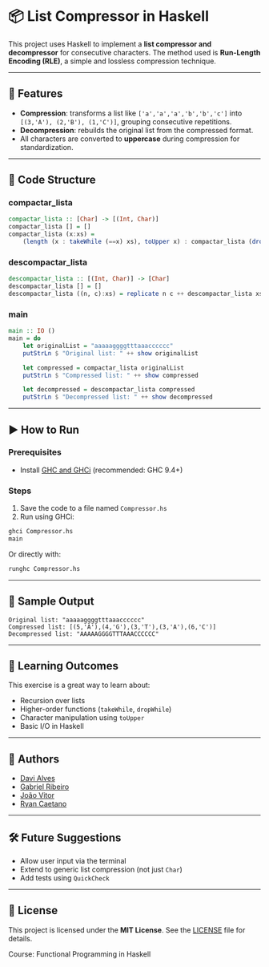 # 📦 List Compressor in Haskell

This project uses Haskell to implement a **list compressor and decompressor** for consecutive characters. The method used is **Run-Length Encoding (RLE)**, a simple and lossless compression technique.

---

## 🔧 Features

- **Compression**: transforms a list like `['a','a','a','b','b','c']` into `[(3,'A'), (2,'B'), (1,'C')]`, grouping consecutive repetitions.
- **Decompression**: rebuilds the original list from the compressed format.
- All characters are converted to **uppercase** during compression for standardization.

---

## 📁 Code Structure

### compactar_lista

```haskell
compactar_lista :: [Char] -> [(Int, Char)]
compactar_lista [] = []
compactar_lista (x:xs) =
    (length (x : takeWhile (==x) xs), toUpper x) : compactar_lista (dropWhile (==x) xs)
```

### descompactar_lista

```haskell
descompactar_lista :: [(Int, Char)] -> [Char]
descompactar_lista [] = []
descompactar_lista ((n, c):xs) = replicate n c ++ descompactar_lista xs
```

### main

```haskell
main :: IO ()
main = do
    let originalList = "aaaaaggggtttaaacccccc"
    putStrLn $ "Original list: " ++ show originalList

    let compressed = compactar_lista originalList
    putStrLn $ "Compressed list: " ++ show compressed

    let decompressed = descompactar_lista compressed
    putStrLn $ "Decompressed list: " ++ show decompressed
```

---

## ▶️ How to Run

### Prerequisites

- Install [GHC and GHCi](https://www.haskell.org/platform/) (recommended: GHC 9.4+)

### Steps

1. Save the code to a file named `Compressor.hs`
2. Run using GHCi:

```bash
ghci Compressor.hs
main
```

Or directly with:

```bash
runghc Compressor.hs
```

---

## 📝 Sample Output

```
Original list: "aaaaaggggtttaaacccccc"
Compressed list: [(5,'A'),(4,'G'),(3,'T'),(3,'A'),(6,'C')]
Decompressed list: "AAAAAGGGGTTTAAACCCCCC"
```

---

## 🧠 Learning Outcomes

This exercise is a great way to learn about:
- Recursion over lists
- Higher-order functions (`takeWhile`, `dropWhile`)
- Character manipulation using `toUpper`
- Basic I/O in Haskell

---

## 📌 Authors

- [Davi Alves](https://github.com/davialves1820)
- [Gabriel Ribeiro](https://github.com/gabrielbribeiroo)
- [João Vitor](https://github.com/JoaoVitorSampaio)
- [Ryan Caetano](https://github.com/xxxxxx)

---

## 🛠️ Future Suggestions

- Allow user input via the terminal
- Extend to generic list compression (not just `Char`)
- Add tests using `QuickCheck`

---

## 📄 License

This project is licensed under the **MIT License**. See the [LICENSE](LICENSE) file for details.

Course: Functional Programming in Haskell
